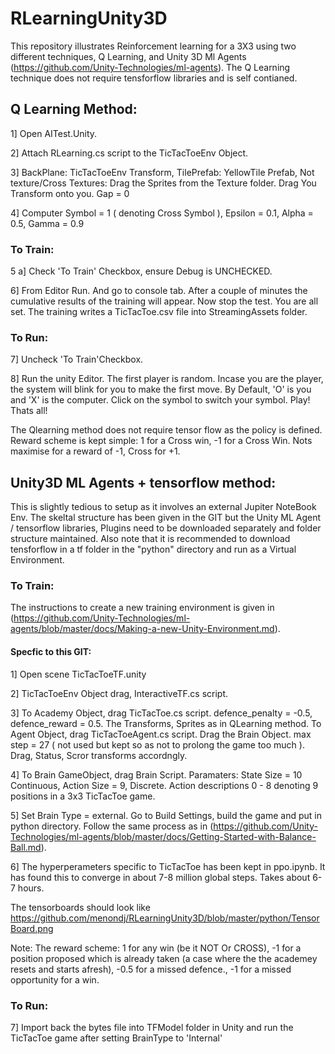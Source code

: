 # RLearningUnity3D

This repository illustrates Reinforcement learning for a 3X3 using two different techniques, Q Learning, and  Unity 3D Ml Agents (https://github.com/Unity-Technologies/ml-agents). The Q Learning technique does not require tensforflow libraries and is self contianed.

## Q Learning Method:
1] Open AITest.Unity. 

2] Attach RLearning.cs script to the TicTacToeEnv Object. 

3] BackPlane: TicTacToeEnv Transform, TilePrefab: YellowTile Prefab, Not texture/Cross Textures: Drag the Sprites from the Texture folder. Drag You Transform onto you. Gap = 0 

4] Computer Symbol = 1 ( denoting Cross Symbol ), Epsilon = 0.1, Alpha = 0.5, Gamma = 0.9

### To Train:
5 a] Check 'To Train' Checkbox, ensure Debug is UNCHECKED.

6] From Editor Run. And go to console tab. After a couple of minutes the cumulative results of the training will appear. Now stop the test. You are all set. The training writes a TicTacToe.csv file into StreamingAssets folder.


### To Run:
7] Uncheck 'To Train'Checkbox.

8] Run the unity Editor. The first player is random. Incase you are the player, the system will blink for you to make the first move. By Default, 'O' is you and 'X' is the computer. Click on the symbol to switch your symbol. Play! Thats all!


The Qlearning method does not require tensor flow as the policy is defined.
Reward scheme is kept simple: 1 for a Cross win, -1 for a Cross Win. Nots maximise for a reward of -1, Cross for +1.

## Unity3D ML Agents + tensorflow method:
This is slightly tedious to setup as it involves an external Jupiter NoteBook Env. The skeltal structure has been given in the GIT but the Unity ML Agent / tensorflow libraries, Plugins need to be downloaded separately and folder structure maintained. Also note that it is recommended to download tensforflow in a tf folder in the "python" directory  and run as a Virtual Environment. 

### To Train:
The instructions to create a new training environment is given in (https://github.com/Unity-Technologies/ml-agents/blob/master/docs/Making-a-new-Unity-Environment.md). 

#### Specfic to this GIT:

1] Open scene TicTacToeTF.unity

2] TicTacToeEnv Object drag, InteractiveTF.cs script.

3] To Academy Object, drag TicTacToe.cs script. defence_penalty = -0.5, defence_reward = 0.5. The Transforms, Sprites as in QLearning method. To Agent Object, drag TicTacToeAgent.cs script. Drag the Brain Object. max step = 27 ( not used but kept so as not to prolong the game too much ). Drag, Status, Scror transforms accordngly.

4] To Brain GameObject, drag Brain Script. Paramaters: State Size = 10 Continuous, Action Size = 9, Discrete. Action descriptions 0 - 8 denoting 9 positions in a 3x3 TicTacToe game.

5] Set Brain Type = external. Go to Build Settings, build the game and put in python directory. Follow the same process as in (https://github.com/Unity-Technologies/ml-agents/blob/master/docs/Getting-Started-with-Balance-Ball.md).

6] The hyperperameters specific to TicTacToe has been kept in ppo.ipynb. It has found this to converge in about 7-8 million global steps. Takes about 6-7 hours. 

The tensorboards should look like https://github.com/menondj/RLearningUnity3D/blob/master/python/TensorBoard.png

Note: The reward scheme: 1 for any win (be it NOT Or CROSS), -1 for a position proposed which is already taken (a case where the the academey resets and starts afresh), -0.5 for a missed defence., -1 for a missed opportunity for a win.



### To Run:
7] Import back the bytes file into TFModel folder in Unity and run the TicTacToe game after setting BrainType to 'Internal'











